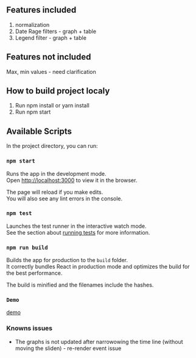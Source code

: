 
## Features included 
1) normalization 
2) Date Rage filters - graph + table 
3) Legend filter - graph + table  

## Features not included 
Max, min values - need clarification  

## How to build project localy 
1) Run npm install or yarn install 
2) Run npm start 

## Available Scripts
In the project directory, you can run:

### `npm start`

Runs the app in the development mode.<br>
Open [http://localhost:3000](http://localhost:3000) to view it in the browser.

The page will reload if you make edits.<br>
You will also see any lint errors in the console.

### `npm test`

Launches the test runner in the interactive watch mode.<br>
See the section about [running tests](https://facebook.github.io/create-react-app/docs/running-tests) for more information.

### `npm run build`

Builds the app for production to the `build` folder.<br>
It correctly bundles React in production mode and optimizes the build for the best performance.

The build is minified and the filenames include the hashes.<br>

### `Demo`
[demo](http://mateuszk.noads.biz)

### Knowns issues 
* The graphs is not updated after narrowowing the time line (without moving the sliden) - re-render event issue
